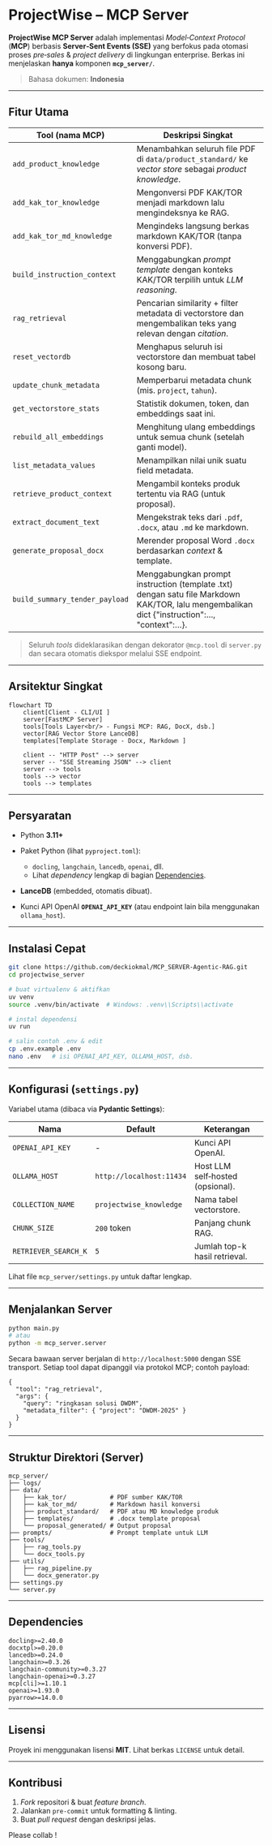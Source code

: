 # ProjectWise – MCP Server

**ProjectWise MCP Server** adalah implementasi _Model‑Context Protocol_ (**MCP**) berbasis **Server‑Sent Events (SSE)** yang berfokus pada otomasi proses _pre‑sales_ & _project delivery_ di lingkungan enterprise. Berkas ini menjelaskan **hanya** komponen **`mcp_server/`**.

> Bahasa dokumen: **Indonesia**

---

## Fitur Utama

| Tool (nama MCP)                | Deskripsi Singkat                                                                                                                           |
| ------------------------------ | ------------------------------------------------------------------------------------------------------------------------------------------- |
| `add_product_knowledge`        | Menambahkan seluruh file PDF di `data/product_standard/` ke _vector store_ sebagai _product knowledge_.                                     |
| `add_kak_tor_knowledge`        | Mengonversi PDF KAK/TOR menjadi markdown lalu mengindeksnya ke RAG.                                                                         |
| `add_kak_tor_md_knowledge`     | Mengindeks langsung berkas markdown KAK/TOR (tanpa konversi PDF).                                                                           |
| `build_instruction_context`    | Menggabungkan _prompt template_ dengan konteks KAK/TOR terpilih untuk _LLM reasoning_.                                                      |
| `rag_retrieval`                | Pencarian similarity + filter metadata di vectorstore dan mengembalikan teks yang relevan dengan _citation_.                                |
| `reset_vectordb`               | Menghapus seluruh isi vectorstore dan membuat tabel kosong baru.                                                                            |
| `update_chunk_metadata`        | Memperbarui metadata chunk (mis. `project`, `tahun`).                                                                                       |
| `get_vectorstore_stats`        | Statistik dokumen, token, dan embeddings saat ini.                                                                                          |
| `rebuild_all_embeddings`       | Menghitung ulang embeddings untuk semua chunk (setelah ganti model).                                                                        |
| `list_metadata_values`         | Menampilkan nilai unik suatu field metadata.                                                                                                |
| `retrieve_product_context`     | Mengambil konteks produk tertentu via RAG (untuk proposal).                                                                                 |
| `extract_document_text`        | Mengekstrak teks dari `.pdf`, `.docx`, atau `.md` ke markdown.                                                                              |
| `generate_proposal_docx`       | Merender proposal Word `.docx` berdasarkan _context_ & template.                                                                            |
| `build_summary_tender_payload` | Menggabungkan prompt instruction (template .txt) dengan satu file Markdown KAK/TOR, lalu mengembalikan dict {"instruction":…, "context":…}. |

> Seluruh _tools_ dideklarasikan dengan dekorator `@mcp.tool` di `server.py` dan secara otomatis diekspor melalui SSE endpoint.

---

## Arsitektur Singkat

```mermaid
flowchart TD
    client[Client - CLI/UI ]
    server[FastMCP Server]
    tools[Tools Layer<br/> - Fungsi MCP: RAG, DocX, dsb.]
    vector[RAG Vector Store LanceDB]
    templates[Template Storage - Docx, Markdown ]

    client -- "HTTP Post" --> server
    server -- "SSE Streaming JSON" --> client
    server --> tools
    tools --> vector
    tools --> templates
```

---

## Persyaratan

- Python **3.11+**
- Paket Python (lihat `pyproject.toml`):

  - `docling`, `langchain`, `lancedb`, `openai`, dll.
  - Lihat _dependency_ lengkap di bagian [Dependencies](#dependencies).

- **LanceDB** (embedded, otomatis dibuat).
- Kunci API OpenAI **`OPENAI_API_KEY`** (atau endpoint lain bila menggunakan `ollama_host`).

---

## Instalasi Cepat

```bash
git clone https://github.com/deckiokmal/MCP_SERVER-Agentic-RAG.git
cd projectwise_server

# buat virtualenv & aktifkan
uv venv
source .venv/bin/activate  # Windows: .venv\\Scripts\\activate

# instal dependensi
uv run

# salin contoh .env & edit
cp .env.example .env
nano .env   # isi OPENAI_API_KEY, OLLAMA_HOST, dsb.
```

---

## Konfigurasi (`settings.py`)

Variabel utama (dibaca via **Pydantic Settings**):

| Nama                 | Default                  | Keterangan                       |
| -------------------- | ------------------------ | -------------------------------- |
| `OPENAI_API_KEY`     | -                        | Kunci API OpenAI.                |
| `OLLAMA_HOST`        | `http://localhost:11434` | Host LLM self‑hosted (opsional). |
| `COLLECTION_NAME`    | `projectwise_knowledge`  | Nama tabel vectorstore.          |
| `CHUNK_SIZE`         | `200` token              | Panjang chunk RAG.               |
| `RETRIEVER_SEARCH_K` | `5`                      | Jumlah top-k hasil retrieval.    |

Lihat file `mcp_server/settings.py` untuk daftar lengkap.

---

## Menjalankan Server

```bash
python main.py
# atau
python -m mcp_server.server
```

Secara bawaan server berjalan di `http://localhost:5000` dengan SSE transport.
Setiap tool dapat dipanggil via protokol MCP; contoh payload:

```jsonc
{
  "tool": "rag_retrieval",
  "args": {
    "query": "ringkasan solusi DWDM",
    "metadata_filter": { "project": "DWDM-2025" }
  }
}
```

---

## Struktur Direktori (Server)

```
mcp_server/
├── logs/
├── data/
│   ├── kak_tor/            # PDF sumber KAK/TOR
│   ├── kak_tor_md/         # Markdown hasil konversi
│   ├── product_standard/   # PDF atau MD knowledge produk
│   ├── templates/          # .docx template proposal
│   └── proposal_generated/ # Output proposal
├── prompts/                # Prompt template untuk LLM
├── tools/
│   ├── rag_tools.py
│   └── docx_tools.py
├── utils/
│   ├── rag_pipeline.py
│   └── docx_generator.py
├── settings.py
└── server.py
```

---

## Dependencies

```text
docling>=2.40.0
docxtpl>=0.20.0
lancedb>=0.24.0
langchain>=0.3.26
langchain-community>=0.3.27
langchain-openai>=0.3.27
mcp[cli]>=1.10.1
openai>=1.93.0
pyarrow>=14.0.0
```

---

## Lisensi

Proyek ini menggunakan lisensi **MIT**. Lihat berkas `LICENSE` untuk detail.

---

## Kontribusi

1. _Fork_ repositori & buat _feature branch_.
2. Jalankan `pre-commit` untuk formatting & linting.
3. Buat _pull request_ dengan deskripsi jelas.

Please collab !
